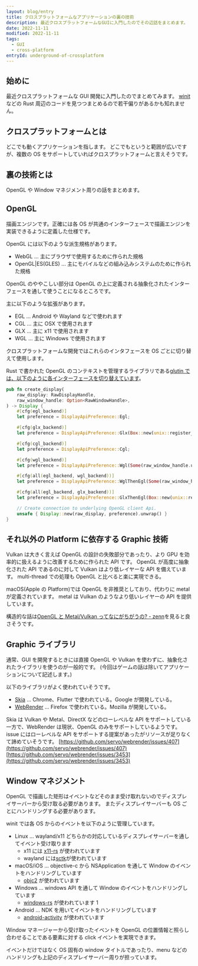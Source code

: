 ```yaml
---
layout: blog/entry
title: クロスプラットフォームなアプリケーションの裏の技術
description: 最近クロスプラットフォームなGUIに入門したのでその辺話をまとめます。
date: 2022-11-11
modified: 2022-11-11
tags:
  - GUI
  - cross-platform
entryId: underground-of-crossplatform
---
```


## 始めに

最近クロスプラットフォームな GUI 開発に入門したのでまとめてみます。
[winit](https://github.com/rust-windowing/winit) などの Rust 周辺のコードを見つつまとめるので若干偏りがあるかも知れません。

## クロスプラットフォームとは

どこでも動くアプリケーションを指します。
どこでもというと範囲が広いですが、複数の OS をサポートしていればクロスプラットフォームと言えそうです。

## 裏の技術とは

OpenGL や Window マネジメント周りの話をまとめます。

## OpenGL

描画エンジンです。正確には各 OS が共通のインターフェースで描画エンジンを実装できるように定義した仕様です。

OpenGL には以下のような派生規格があります。

- WebGL ... 主にブラウザで使用するために作られた規格
- OpenGL|ES(GLES) ... 主にモバイルなどの組み込みシステムのために作られた規格

OpenGL のややこしい部分は OpenGL の上に定義される抽象化されたインターフェースを通して使うことになるところです。

主に以下のような拡張があります。

- EGL ... Android や Wayland などで使われます
- CGL ... 主に OSX で使用されます
- GLX ... 主に x11 で使用されます
- WGL ... 主に Windows で使用されます

クロスプラットフォームな開発ではこれらのインタフェースを OS ごとに切り替えて使用します。

Rust で書かれた OpenGL のコンテキストを管理するライブラリである[glutin では、以下のように各インターフェースを切り替えています](https://github.com/rust-windowing/glutin/blob/79935ed18530fcc74cd2d0947e6c907d94beadfc/glutin_examples/src/lib.rs#L272-L297)。

```rust
pub fn create_display(
    raw_display: RawDisplayHandle,
    raw_window_handle: Option<RawWindowHandle>,
) -> Display {
    #[cfg(egl_backend)]
    let preference = DisplayApiPreference::Egl;

    #[cfg(glx_backend)]
    let preference = DisplayApiPreference::Glx(Box::new(unix::register_xlib_error_hook));

    #[cfg(cgl_backend)]
    let preference = DisplayApiPreference::Cgl;

    #[cfg(wgl_backend)]
    let preference = DisplayApiPreference::Wgl(Some(raw_window_handle.unwrap()));

    #[cfg(all(egl_backend, wgl_backend))]
    let preference = DisplayApiPreference::WglThenEgl(Some(raw_window_handle.unwrap()));

    #[cfg(all(egl_backend, glx_backend))]
    let preference = DisplayApiPreference::GlxThenEgl(Box::new(unix::register_xlib_error_hook));

    // Create connection to underlying OpenGL client Api.
    unsafe { Display::new(raw_display, preference).unwrap() }
}
```

## それ以外の Platform に依存する Graphic 技術

Vulkan は大きく言えば OpenGL の設計の失敗部分であったり、より GPU を効率的に扱えるように改善するために作られた API です。
OpenGL が高度に抽象化された API であるのに対して Vulkan はより低レイヤーな API を備えています。
multi-thread での処理も OpenGL と比べると楽に実現できる。

macOS(Apple の Platform)では OpenGL を非推奨としており、代わりに metal が定義されています。
metal は Vulkan のようなより低いレイヤーの API を提供しています。

構造的な話は[OpenGL と Metal/Vulkan ってなにがちがうの? - zenn](https://zenn.dev/n0mimono/articles/0b1c1b5f2a2549)を見ると良さそうです。

## Graphic ライブラリ

通常、GUI を開発するときには直接 OpenGL や Vulkan を使わずに、抽象化されたライブラリを使うのが一般的です。
(今回はゲームの話は除いてアプリケーションについて記述します。)

以下のライブラリがよく使われていそうです。

- [Skia](https://github.com/google/skia) ... Chrome、Flutter で使われている。Google が開発している。
- [WebRender](https://github.com/servo/webrender) ... Firefox で使われている。Mozilla が開発している。

Skia は Vulkan や Metal、DirectX などのローレベルな API をサポートしている一方で、WebRender は現状、OpenGL のみをサポートしているようです。
issue にはローレベルな API をサポートする提案があったがリソースが足りなくて諦めていそうです。
[https://github.com/servo/webrender/issues/407](https://github.com/servo/webrender/issues/407)
[https://github.com/servo/webrender/issues/3453](https://github.com/servo/webrender/issues/3453)

## Window マネジメント

OpenGL で描画した矩形はイベントなどそのまま受け取れないのでディスプレイサーバーから受け取る必要があります。
またディスプレイサーバーも OS ごとにハンドリングする必要があります。

winit では各 OS からのイベントを以下のように管理しています。

- Linux ... wayland/x11 どちらかの対応しているディスプレイサーバーを通してイベント受け取ります
  - x11 には [x11-rs](https://github.com/AltF02/x11-rs) が使われています
  - wayland には[sctk](https://github.com/smithay/client-toolkit)が使われています
- macOS/iOS ... objective-c から NSApplication を通して Window のイベントをハンドリングしています
  - [objc2](https://github.com/madsmtm/objc2) が使われています
- Windows ... windows API を通して Window のイベントをハンドリングしています
  - [windows-rs](https://github.com/microsoft/windows-rs) が使われています 1
- Android ... NDK を用いてイベントをハンドリングしています
  - [android-activity](https://github.com/rib/android-activity) が使われています

Window マネージャーから受け取ったイベントを OpenGL の位置情報と照らし合わせることである要素に対する click イベントを実現できます。

イベントだけではなく OS 固有の window タイトルであったり、menu などのハンドリングも上記のディスプレイサーバー周りが担っています。
